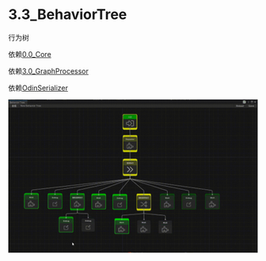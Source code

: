 # 3.3_BehaviorTree
行为树


依赖[0.0_Core](https://github.com/HalfLobsterMan/0.0_Core.git)

依赖[3.0_GraphProcessor](https://github.com/HalfLobsterMan/3.0_GraphProcessor.git)

依赖[OdinSerializer](https://github.com/TeamSirenix/odin-serializer.git)

![预览](./Images/20220115_163620.gif)
